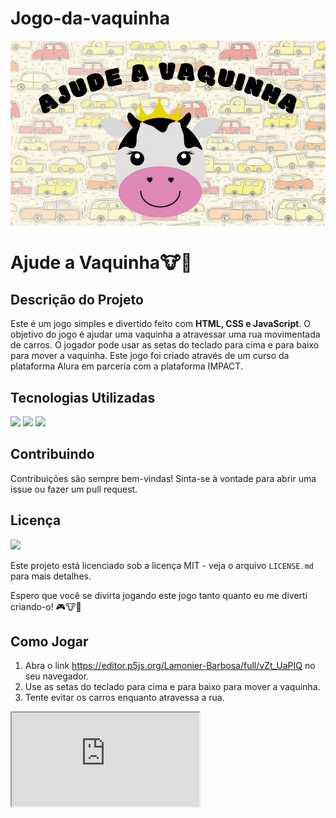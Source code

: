 # Jogo-da-vaquinha

<img src="./imagens/Ajude a vaquinha.png">

# Ajude a Vaquinha🐮🚗

## Descrição do Projeto
Este é um jogo simples e divertido feito com **HTML, CSS e JavaScript**. O objetivo do jogo é ajudar uma vaquinha a atravessar uma rua movimentada de carros. O jogador pode usar as setas do teclado para cima e para baixo para mover a vaquinha. Este jogo foi criado através de um curso da plataforma Alura em parceria com a plataforma IMPACT.


## Tecnologias Utilizadas
<img src="https://img.shields.io/badge/HTML5-E34F26?style=for-the-badge&logo=html5&logoColor=white">
<img src="https://img.shields.io/badge/JavaScript-323330?style=for-the-badge&logo=javascript&logoColor=F7DF1E">
<img src="https://img.shields.io/badge/CSS-239120?&style=for-the-badge&logo=css3&logoColor=white">

## Contribuindo
Contribuições são sempre bem-vindas! Sinta-se à vontade para abrir uma issue ou fazer um pull request.

## Licença

<img src="https://badgen.net/github/license/micromatch/micromatch">

Este projeto está licenciado sob a licença MIT - veja o arquivo `LICENSE.md` para mais detalhes.

Espero que você se divirta jogando este jogo tanto quanto eu me diverti criando-o! 🎮🐮🚗

## Como Jogar
1. Abra o link https://editor.p5js.org/Lamonier-Barbosa/full/vZt_UaPIQ no seu navegador.
2. Use as setas do teclado para cima e para baixo para mover a vaquinha.
3. Tente evitar os carros enquanto atravessa a rua.

<iframe src="https://editor.p5js.org/Lamonier-Barbosa/full/vZt_UaPIQ"></iframe>